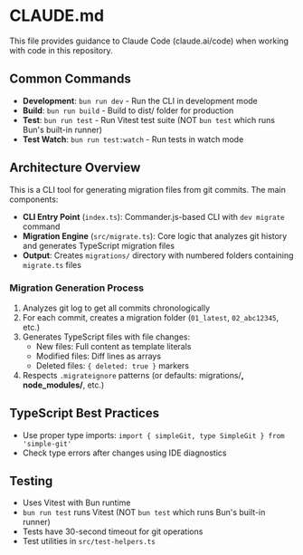 # CLAUDE.md

This file provides guidance to Claude Code (claude.ai/code) when working with code in this repository.

## Common Commands

- **Development**: `bun run dev` - Run the CLI in development mode
- **Build**: `bun run build` - Build to dist/ folder for production
- **Test**: `bun run test` - Run Vitest test suite (NOT `bun test` which runs Bun's built-in runner)
- **Test Watch**: `bun run test:watch` - Run tests in watch mode

## Architecture Overview

This is a CLI tool for generating migration files from git commits. The main components:

- **CLI Entry Point** (`index.ts`): Commander.js-based CLI with `dev migrate` command
- **Migration Engine** (`src/migrate.ts`): Core logic that analyzes git history and generates TypeScript migration files
- **Output**: Creates `migrations/` directory with numbered folders containing `migrate.ts` files

### Migration Generation Process

1. Analyzes git log to get all commits chronologically
2. For each commit, creates a migration folder (`01_latest`, `02_abc12345`, etc.)
3. Generates TypeScript files with file changes:
   - New files: Full content as template literals
   - Modified files: Diff lines as arrays
   - Deleted files: `{ deleted: true }` markers
4. Respects `.migrateignore` patterns (or defaults: migrations/**, node_modules/**, etc.)

## TypeScript Best Practices

- Use proper type imports: `import { simpleGit, type SimpleGit } from 'simple-git'`
- Check type errors after changes using IDE diagnostics

## Testing

- Uses Vitest with Bun runtime
- `bun run test` runs Vitest (NOT `bun test` which runs Bun's built-in runner)
- Tests have 30-second timeout for git operations
- Test utilities in `src/test-helpers.ts`